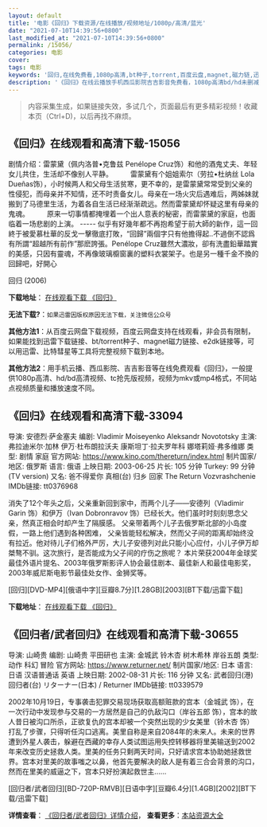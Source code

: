 ```yaml
---
layout: default
title: '电影《回归》下载资源/在线播放/视频地址/1080p/高清/蓝光'
date: "2021-07-10T14:39:56+0800"
last_modified_at: "2021-07-10T14:39:56+0800"
permalink: /15056/
categories: 电影
cover:
tags: 电影
keywords: '回归,在线免费看,1080p高清,bt种子,torrent,百度云盘,magnet,磁力链,迅雷下载资源'
description: '《回归》在线云播放手机西瓜影院吉吉影音免费看，1080p高清bd/hd未删减完整版和tc抢先枪版，mkv/mp4格式，附带bt/torrent种子、magnet/磁力链、百度云盘、网盘资源迅雷下载链接'
---
```


>内容采集生成，如果链接失效，多试几个，页面最后有更多精彩视频！收藏本页（Ctrl+D)，以后再找不麻烦。


## 《回归》在线观看和高清下载-15056

剧情介绍：雷蒙黛（佩内洛普•克鲁兹 Penélope Cruz饰）和他的酒鬼丈夫、年轻女儿共住，生活却不像别人平静。  　　雷蒙黛有个姐姐索尔（劳拉•杜纳丝 Lola Dueñas饰），小时候两人和父母生活贫寒，更不幸的，是雷蒙黛常常受到父亲的性侵犯，而母亲并不知情，还不时责备女儿。母亲在一场火灾后遇难后，两姊妹就搬到了马德里生活，为着各自生活已经渐渐疏远。然而雷蒙黛却怀疑这里有母亲的鬼魂。  　　原来一切事情都掩埋着一个出人意表的秘密，而雷蒙黛的家庭，也面临着一场悲剧的上演。 ----- 似乎有好幾年都不再抱希望于前大師的新作，這一回終于被愛慕杜華的反戈一擊徹底打敗，“回歸”兩個字只有他擔得起..不過倒不認爲有所謂“超越所有前作”那麽誇張。Penélope Cruz雖然大濃妝，卻有洗盡鉛華踏實的美感，只因有靈魂，不再像玻璃櫥窗裏的塑料衣裳架子。也是另一種千金不換的回歸吧，好開心


回归 (2006)

**下载地址**： [在线观看下载 《回归》](https://www.btbtdy.me/btdy/dy4835.html) 


**无法下载?**：`如果迅雷因版权原因无法下载，关注微信公众号 `

**其他方法1**：从百度云网盘下载视频，百度云网盘支持在线观看，非会员有限制，如果能找到迅雷下载链接、bt/torrent种子、magnet磁力链接、e2dk链接等，可以用迅雷、比特彗星等工具将完整视频下载到本地。

**其他方法2**：用手机云播、西瓜影院、吉吉影音等在线免费观看《回归》，一般提供1080p高清、hd/bd高清视频、tc抢先版视频，视频为mkv或mp4格式，不同站点视频质量和播放速度不同。


## 《回归》在线观看和高清下载-33094

导演: 安德烈·萨金塞夫 编剧: Vladimir Moiseyenko Aleksandr Novototsky 主演: 弗拉迪米尔·加林 伊万·杜布朗拉沃夫 康斯坦丁·拉夫罗年科 娜塔莉娅·弗多维娜 类型: 剧情 家庭 官方网站: https://www.kino.com/thereturn/index.html 制片国家/地区: 俄罗斯 语言: 俄语 上映日期: 2003-06-25 片长: 105 分钟 Turkey: 99 分钟(TV version) 又名: 爸不得爱你 真相(台) 归乡 回家 The Return Vozvrashchenie IMDb链接: tt0376968

消失了12个年头之后，父亲重新回到家中，而两个儿子——安德列（Vladimir Garin 饰）和伊万（Ivan Dobronravov 饰）已经长大。他们虽时时刻刻思念父亲，然真正相会时却产生了隔膜感。 父亲带着两个儿子去俄罗斯北部的小岛度假，一路上他们遇到各种困难， 父亲皆能轻松解决，然而父子间的距离却始终没有拉近。他对待儿子们格外严厉，大儿子安德列对此只能小心应付，小儿子伊万却桀骜不驯。这次旅行，是否能成为父子间的疗伤之旅呢？ 本片荣获2004年金球奖最佳外语片提名、2003年俄罗斯影评人协会最佳剧本、最佳新人和最佳电影奖，2003年威尼斯电影节最佳处女作、金狮奖等。


[回归][DVD-MP4][俄语中字][豆瓣8.7分][1.28GB][2003][BT下载/迅雷下载]

**下载地址**： [在线观看下载 《回归》](https://www.btdx8.com/torrent/hg_2003.html) 


## 《回归者/武者回归》在线观看和高清下载-30655

导演: 山崎贵 编剧: 山崎贵 平田研也 主演: 金城武 铃木杏 树木希林 岸谷五朗 类型: 动作 科幻 冒险 官方网站: https://www.returner.net/ 制片国家/地区: 日本 语言: 日语 汉语普通话 英语 上映日期: 2002-08-31 片长: 116 分钟 又名: 武者回归(港) 回归者(台) リターナー(日本) / Returner IMDb链接: tt0339579

2002年10月19日，专事袭击犯罪交易现场获取高额赃款的宫本（金城武 饰），在一次行动中发现参与交易的一方居然是自己的仇敌沟口（岸谷五郎 饰），宫本的故人昔日被沟口所杀，正欲复仇的宫本却被一个突然出现的少女美里（铃木杏 饰）打乱了步骤，只得听任沟口逃离。美里自称是来自2084年的未来人。未来的世界遭到外星人袭击，躲避在西藏的幸存人类试图运用失控转移器将里美输送到2002年来改变历史拯救人类。里美的任务只剩两天时间，只好请求宫本协助她拯救世界。宫本对里美的故事嗤之以鼻，他首先要解决的敌人是有着三合会背景的沟口，然而在里美的威逼之下，宫本只好扮演起救世主……


[回归者/武者回归][BD-720P-RMVB][日语中字][豆瓣6.4分][1.4GB][2002][BT下载/迅雷下载]

**详情查看**： [《回归者/武者回归》详情介绍](/movie/30655/)， **查看更多**：[本站资源大全](/movie/t/all/)

